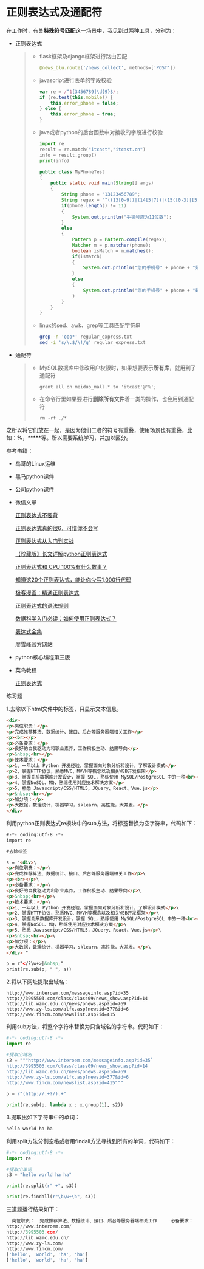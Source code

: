 # 正则表达式及通配符

在工作时，有关**特殊符号匹配**这一场景中，我见到过两种工具，分别为：

- 正则表达式

  > - flask框架及django框架进行路由匹配
  >
  >   ```python
  >   @news_blu.route('/news_collect', methods=['POST'])
  >   ```
  >
  > - javascript进行表单的字段校验
  >
  >   ```javascript
  >   var re = /^1[3456789]\d{9}$/;
  >   if (re.test(this.mobile)) {
  >       this.error_phone = false;
  >   } else {
  >       this.error_phone = true;
  >   }
  >   ```
  >
  > - java或者python的后台函数中对接收的字段进行校验
  >
  >   ```python
  >   import re
  >   result = re.match("itcast","itcast.cn")
  >   info = result.group()
  >   print(info)
  >   ```
  >
  >   ```java
  >   public class MyPhoneTest
  >   {
  >       public static void main(String[] args) 
  >       {
  >           String phone = "13123456789";
  >           String regex = "^((13[0-9])|(14[5|7])|(15([0-3]|[5-9]))|(17[013678])|(18[0,5-9]))\\d{8}$";
  >           if(phone.length() != 11)
  >           {
  >               System.out.println("手机号应为11位数");
  >           }
  >           else
  >           {
  >               Pattern p = Pattern.compile(regex);
  >               Matcher m = p.matcher(phone);
  >               boolean isMatch = m.matches();
  >               if(isMatch)
  >               {
  >                   System.out.println("您的手机号" + phone + "是正确格式@——@");
  >               }
  >               else
  >               {
  >                   System.out.println("您的手机号" + phone + "是错误格式！！！");
  >               }
  >           }
  >       }
  >   }
  >   ```
  >
  > - linux的sed、awk、grep等工具匹配字符串
  >
  >   ```bash
  >   grep -n 'ooo*' regular_express.txt
  >   sed -i 's/\.$/\!/g' regular_express.txt
  >   ```

- 通配符

  > - MySQL数据库中修改用户权限时，如果想要表示**所有库**，就用到了通配符
  >
  >   ```shell
  >   grant all on meiduo_mall.* to 'itcast'@'%';
  >   ```
  >
  > - 在命令行里如果要进行**删除所有文件**着一类的操作，也会用到通配符
  >
  >   ```shell
  >   rm -rf ./*
  >   ```
  >
  >   

之所以将它们放在一起，是因为他们二者的符号有重叠，使用场景也有重叠，比如：**%**，*****等。所以需要系统学习，并加以区分。

参考书籍：

- 鸟哥的Linux运维

- 黑马python课件

- 公司python课件

- 微信文章

  [正则表达式不要背]( https://mp.weixin.qq.com/s/YTmrl0SED3urYQLLPZnaUQ )

  [正则表达式真的很6，可惜你不会写]( https://mp.weixin.qq.com/s/YTmrl0SED3urYQLLPZnaUQ )

  [正则表达式从入门到实战]( https://mp.weixin.qq.com/s/dVci7XH-xyd9FOdmVoJBDQ )

  [【珍藏版】长文详解python正则表达式]( https://mp.weixin.qq.com/s/eqyH555fulwdlmST9wM3aQ )

  [正则表达式和 CPU 100%有什么故事？]( https://mp.weixin.qq.com/s/KRm6schtJLwBWax82MMg0g )

  [知道这20个正则表达式，能让你少写1,000行代码]( https://mp.weixin.qq.com/s/rbogSzN443EOyB9xB5TkSQ )

  [极客漫画：精通正则表达式]( https://mp.weixin.qq.com/s/6OQWIMQGDl20vhTEEk72Tg )

  [正则表达式的语法规则]( https://mp.weixin.qq.com/s/P3HB_VUyllJ3CrVOyZzbFA )

  [数据科学入门必读：如何使用正则表达式？]( https://mp.weixin.qq.com/s/sLJfSBQ1orw-Hx-hBxv4PA )

  [表达式全集]( https://tool.oschina.net/uploads/apidocs/jquery/regexp.html )

  [廖雪峰官方网站]( https://www.liaoxuefeng.com/wiki/1016959663602400/1017639890281664 )

- python核心编程第三版

- 菜鸟教程

  [正则表达式]( https://www.runoob.com/regexp/regexp-syntax.html )

练习题

 1.去除以下html文件中的标签，只显示文本信息。 

```html
<div>
<p>岗位职责：</p>
<p>完成推荐算法、数据统计、接口、后台等服务器端相关工作</p>
<p><br></p>
<p>必备要求：</p>
<p>良好的自我驱动力和职业素养，工作积极主动、结果导向</p>
<p>&nbsp;<br></p>
<p>技术要求：</p>
<p>1、一年以上 Python 开发经验，掌握面向对象分析和设计，了解设计模式</p>
<p>2、掌握HTTP协议，熟悉MVC、MVVM等概念以及相关WEB开发框架</p>
<p>3、掌握关系数据库开发设计，掌握 SQL，熟练使用 MySQL/PostgreSQL 中的一种<br></p>
<p>4、掌握NoSQL、MQ，熟练使用对应技术解决方案</p>
<p>5、熟悉 Javascript/CSS/HTML5，JQuery、React、Vue.js</p>
<p>&nbsp;<br></p>
<p>加分项：</p>
<p>大数据，数理统计，机器学习，sklearn，高性能，大并发。</p>
</div>
```

 利用python正则表达式re模块中的sub方法，将标签替换为空字符串，代码如下： 

```html
#-*- coding:utf-8 -*-
import re

#去除标签

s = "<div>\
<p>岗位职责：</p>\
<p>完成推荐算法、数据统计、接口、后台等服务器端相关工作</p>\
<p><br></p>\
<p>必备要求：</p>\
<p>良好的自我驱动力和职业素养，工作积极主动、结果导向</p>\
<p>&nbsp;<br></p>\
<p>技术要求：</p>\
<p>1、一年以上 Python 开发经验，掌握面向对象分析和设计，了解设计模式</p>\
<p>2、掌握HTTP协议，熟悉MVC、MVVM等概念以及相关WEB开发框架</p>\
<p>3、掌握关系数据库开发设计，掌握 SQL，熟练使用 MySQL/PostgreSQL 中的一种<br></p>\
<p>4、掌握NoSQL、MQ，熟练使用对应技术解决方案</p>\
<p>5、熟悉 Javascript/CSS/HTML5，JQuery、React、Vue.js</p>\
<p>&nbsp;<br></p>\
<p>加分项：</p>\
<p>大数据，数理统计，机器学习，sklearn，高性能，大并发。</p>\
</div> "

p = r"</?\w+>|&nbsp;"
print(re.sub(p, " ", s))
```

 2.将以下网址提取出域名： 

```http
http://www.interoem.com/messageinfo.asp?id=35
http://3995503.com/class/class09/news_show.asp?id=14
http://lib.wzmc.edu.cn/news/onews.asp?id=769
http://www.zy-ls.com/alfx.asp?newsid=377&id=6
http://www.fincm.com/newslist.asp?id=415
```

 利用sub方法，将整个字符串替换为只含域名的字符串。代码如下： 

```python
#-*- coding:utf-8 -*-
import re

#提取出域名
s2 = """http://www.interoem.com/messageinfo.asp?id=35`
http://3995503.com/class/class09/news_show.asp?id=14
http://lib.wzmc.edu.cn/news/onews.asp?id=769
http://www.zy-ls.com/alfx.asp?newsid=377&id=6
http://www.fincm.com/newslist.asp?id=415"""

p = r"(http://.+?/).+"

print(re.sub(p, lambda x : x.group(1), s2))
```

 3.提取出如下字符串中的单词： 

```bash
hello world ha ha
```

 利用split方法分割空格或者用findall方法寻找到所有的单词，代码如下： 

```python
#-*- coding:utf-8 -*-
import re

#提取出单词
s3 = "hello world ha ha"

print(re.split(r" +", s3))

print(re.findall(r"\b\w+\b", s3))
```

 三道题运行结果如下： 

```python
  岗位职责：  完成推荐算法、数据统计、接口、后台等服务器端相关工作     必备要求：  良好的自我驱动力和职业素养，工作积极主动、结果导向      技术要求：  1、一年以上 Python 开发经验，掌握面向对象分析和设计，了解设计模式  2、掌握HTTP协议，熟悉MVC、MVVM等概念以及相关WEB开发框架  3、掌握关系数据库开发设计，掌握 SQL，熟练使用 MySQL/PostgreSQL 中的一种   4、掌握NoSQL、MQ，熟练使用对应技术解决方案  5、熟悉 Javascript/CSS/HTML5，JQuery、React、Vue.js      加分项：  大数据，数理统计，机器学习，sklearn，高性能，大并发。   
http://www.interoem.com/
http://3995503.com/
http://lib.wzmc.edu.cn/
http://www.zy-ls.com/
http://www.fincm.com/
['hello', 'world', 'ha', 'ha']
['hello', 'world', 'ha', 'ha']
```

